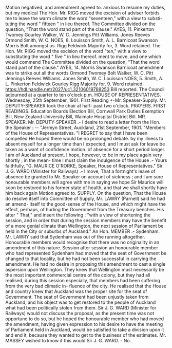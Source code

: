 Motion negatived, and amendment agreed to. anxious to resume my duties, but my medical The Hon. Mr. RIGG moved the excision of adviser forbids me to leave the warm climate the word "seventeen," with a view to substi- tuting the word " fifteen " in lieu thereof. The Committee divided on the question, "That the word stand part of the clause." AYES, 11. Pinkerton Twomey Gourley Walker, W. C. Jennings Pitt Williams. Jones Reeves Ormond Smith, W. C. NOES, 8. Louisson Smith, A. L. Barnicoat Swanson Morris Bolt amongst us. Rigg Feldwick Majority for, 3. Word retained. The Hon. Mr. RIGG moved the excision of the word "ten," with a view to substituting the word " five " in lieu thereof. ment to move, and one which would commend The Committee divided on the question, "That the word stand part of the clause." AYES, 14. Morris Swanson Barnicoat amendment was to strike out all the words Ormond Twomey Bolt Walker, W. C. Pitt Jennings Reeves Williams. Jones Smith, W. C. Louisson NOES, 5. Smith, A. L. Pinkerton Feldwick Gourley Rigg Majority for, 9. Word retained. https://hdl.handle.net/2027/uc1.32106019788253 Bill reported. The Council adjourned at a quarter to ten o'clock p.m. HOUSE OF REPRESENTATIVES. Wednesday, 25th September, 1901. First Reading +-Mr. Speaker-Supply. Mr. DEPUTY-SPEAKER took the chair at half- past two o'clock. PRAYERS. FIRST READINGS. Education Boards Election Bill, Cornwall Park Duties Exemption Bill, New Zealand University Bill, Waimate Hospital District Bill. MR. SPEAKER. Mr. DEPUTY-SPEAKER .- I desire to read a letter from the Hon. the Speaker : -- "Jermyn Street, Auckland, 21st September, 1901. "Members of the House of Representatives. "I REGRET to say that I have been compelled He hoped there would be no prolonged debate. by my illness to absent myself for a longer time than I expected, and I must ask for leave be taken as a want of confidence motion. of absence for a short period longer. I am of Auckland at present. I hope, however, to be in my place again very shortly ; in the mean- time I must claim the indulgence of the House .- Yours faithfully, "G. MAURICE O'RORKE, Speaker, House of Representatives." Sir J. G. WARD (Minister for Railways) .- I move, That a fortnight's leave of absence be granted to Mr. Speaker on account of sickness ; and I am sure honourable members will agree with me in saying we hope Sir Maurice will soon be restored to his former state of health, and that we shall shortly have him back again Motion agreed to. SUPPLY. On the question, That the House do resolve itself into Committee of Supply, Mr. LAWRY (Parnell) said he had an amend- itself to the good-sense of the House, and which might have the effect, perhaps, of hurling the Government from the Treasury benches. His after " That," and insert the following : "with a view of shortening the session, and in order that during the session members may have the benefit of a more genial climate than Wellington, the next session of Parliament be held in the City or suburbs of Auckland." An Hon. MEMBER .- Sydenham. Mr. LAWRY said that Sydenham was out of the running altogether. Honourable members would recognise that there was no originality in an amendment of this nature. Session after session an honourable member who had represented Sydenham had moved that the seat of Government be changed to that locality, but he had not been successful in carrying the amendment. He had no desire in proposing this amendment to cast a single aspersion upon Wellington. They knew that Wellington must necessarily be the most important commercial centre of the colony, but they had all realised, during this session especially, that members had been suffering from the very bad climatic in- fluence of the city. He realised that the House and country knew that Auckland was the proper site for the seat of Government. The seat of Government had been unjustly taken from Auckland, and his object was to get restored to the people of Auckland what had been politically stolen from them. Sir J. G. WARD (Minister for Railways) would not discuss the proposal, as the present time was not opportune to do so, but he hoped the honourable member who had moved the amendment, having given expression to his desire to have the meeting of Parliament held in Auckland, would be satisfied to take a division upon it and end it, because they wanted to get to the business of the estimates. Mr. MASSEY wished to know if this would Sir J. G. WARD. - No. 